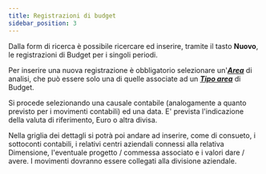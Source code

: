 ```yaml
---
title: Registrazioni di budget
sidebar_position: 3
---
```


Dalla form di ricerca è possibile ricercare ed inserire, tramite il tasto **Nuovo**, le registrazioni di Budget per i singoli periodi.

Per inserire una nuova registrazione è obbligatorio selezionare un'[***Area***](/docs/controlling/controlling-parametrization/controlling-specific-settings/area-types-areas) di analisi, che può essere solo una di quelle associate ad un [***Tipo area***](/docs/controlling/controlling-parametrization/controlling-specific-settings/area-types-areas) di Budget.

Si procede selezionando una causale contabile (analogamente a quanto previsto per i movimenti contabili) ed una data.
E' prevista l'indicazione della valuta di riferimento, Euro o altra divisa.

Nella griglia dei dettagli si potrà poi andare ad inserire, come di consueto, i sottoconti contabili, i relativi centri aziendali connessi alla relativa Dimensione, l'eventuale progetto / commessa associato e i valori dare / avere.
I movimenti dovranno essere collegati alla divisione aziendale.

